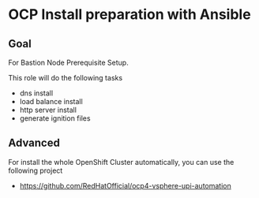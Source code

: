 # OCP Install preparation with Ansible

## Goal
For Bastion Node Prerequisite Setup.

This role will do the following tasks
- dns install
- load balance install
- http server install
- generate ignition files

## Advanced

For install the whole OpenShift Cluster automatically, you can use the following project
- https://github.com/RedHatOfficial/ocp4-vsphere-upi-automation
